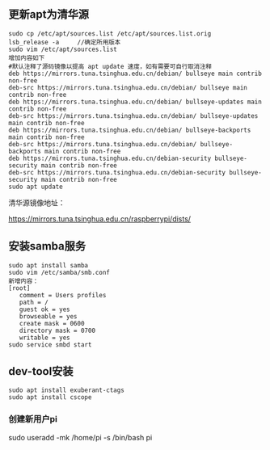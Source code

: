 ## 更新apt为清华源

```shell
sudo cp /etc/apt/sources.list /etc/apt/sources.list.orig
lsb_release -a     //确定所用版本
sudo vim /etc/apt/sources.list
增加内容如下
#默认注释了源码镜像以提高 apt update 速度，如有需要可自行取消注释
deb https://mirrors.tuna.tsinghua.edu.cn/debian/ bullseye main contrib non-free
deb-src https://mirrors.tuna.tsinghua.edu.cn/debian/ bullseye main contrib non-free
deb https://mirrors.tuna.tsinghua.edu.cn/debian/ bullseye-updates main contrib non-free
deb-src https://mirrors.tuna.tsinghua.edu.cn/debian/ bullseye-updates main contrib non-free
deb https://mirrors.tuna.tsinghua.edu.cn/debian/ bullseye-backports main contrib non-free
deb-src https://mirrors.tuna.tsinghua.edu.cn/debian/ bullseye-backports main contrib non-free
deb https://mirrors.tuna.tsinghua.edu.cn/debian-security bullseye-security main contrib non-free
deb-src https://mirrors.tuna.tsinghua.edu.cn/debian-security bullseye-security main contrib non-free
sudo apt update
```

清华源镜像地址：

https://mirrors.tuna.tsinghua.edu.cn/raspberrypi/dists/

## 安装samba服务

```shell
sudo apt install samba
sudo vim /etc/samba/smb.conf
新增内容：
[root]
   comment = Users profiles
   path = /
   guest ok = yes
   browseable = yes
   create mask = 0600
   directory mask = 0700
   writable = yes
sudo service smbd start
```

## dev-tool安装

```shell
sudo apt install exuberant-ctags
sudo apt install cscope
```

### 创建新用户pi

sudo useradd -mk /home/pi -s /bin/bash pi







